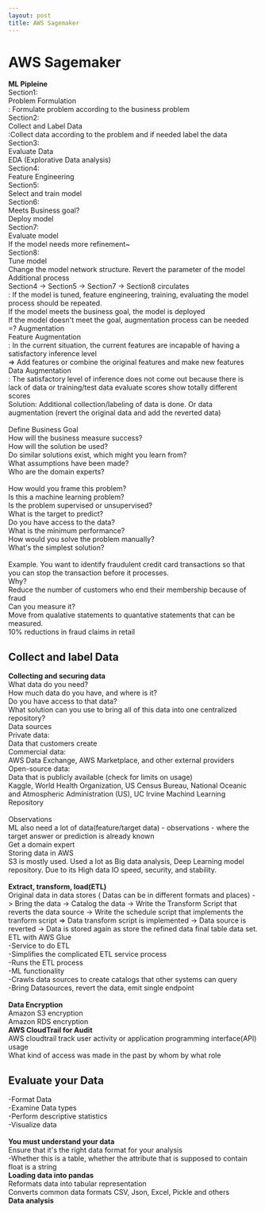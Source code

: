 ```yaml
---
layout: post
title: AWS Sagemaker
---
```


# AWS Sagemaker #
**ML Pipleine** <br/>
Section1: <br/>
Problem Formulation <br/>
: Formulate problem according to the business problem <br/>
Section2: <br/>
Collect and Label Data <br/>
:Collect data according to the problem and if needed label the data <br/>
Section3: <br/>
Evaluate Data <br/>
EDA (Explorative Data analysis)<br/>
Section4: <br/>
Feature Engineering <br/>
Section5: <br/>
Select and train model <br/>
Section6: <br/>
Meets Business goal? <br/>
Deploy model <br/>
Section7: <br/>
Evaluate model <br/>
If the model needs more refinement~<br/>
Section8: <br/>
Tune model <br/>
Change the model network structure. Revert the parameter of the model <br/>
Additional process <br/>
Section4 -> Section5 -> Section7 -> Section8 circulates<br/>
: If the model is tuned, feature engineering, training, evaluating the model process should be repeated. <br/>
If the model meets the business goal, the model is deployed <br/>
If the model doesn't meet the goal, augmentation process can be needed <br/>
=? Augmentation <br/>
Feature Augmentation <br/>
: In the current situation, the current features are incapable of having a satisfactory inference level <br/>
=> Add features or combine the original features and make new features<br/>
Data Augmentation <br/>
: The satisfactory level of inference does not come out because there is lack of data or training/test data evaluate scores show totally different scores <br/>
Solution: Additional collection/labeling of data is done. Or data augmentation (revert the original data and add the reverted data) <br/>
<br/>
Define Business Goal <br/>
How will the business measure success? <br/>
How will the solution be used? <br/>
Do similar solutions exist, which might you learn from? <br/>
What assumptions have been made? <br/>
Who are the domain experts? <br/>
<br/>
How would you frame this problem? <br/>
Is this a machine learning problem? <br/>
Is the problem supervised or unsupervised? <br/>
What is the target to predict? <br/>
Do you have access to the data? <br/>
What is the minimum performance? <br/>
How would you solve the problem manually? <br/>
What's the simplest solution? <br/>
<br/>
Example. You want to identify fraudulent credit card transactions so that you can stop the transaction before it processes.<br/>
Why? <br/>
Reduce the number of customers who end their membership because of fraud <br/>
Can you measure it? <br/>
Move from qualative statements to quantative statements that can be measured. <br/>
10% reductions in fraud claims in retail <br/>
## Collect and label Data ##
**Collecting and securing data** <br/>
What data do you need? <br/>
How much data do you have, and where is it? <br/>
Do you have access to that data? <br/>
What solution can you use to bring all of this data into one centralized repository? <br/>
Data sources <br/>
Private data: <br/>
Data that customers create <br/>
Commercial data: <br/>
AWS Data Exchange, AWS Marketplace, and other external providers <br/>
Open-source data: <br/>
Data that is publicly available (check for limits on usage) <br/>
Kaggle, World Health Organization, US Census Bureau, National Oceanic and Atmospheric Administration (US), UC Irvine Machind Learning Repository <br/>
<br/>
Observations <br/>
ML also need a lot of data(feature/target data) - observations - where the target answer or prediction is already known <br/>
Get a domain expert <br/>
Storing data in AWS <br/>
S3 is mostly used. Used a lot as Big data analysis, Deep Learning model repository. Due to its High data IO speed, security, and stability. <br/>
<br/>
**Extract, transform, load(ETL)** <br/>
Original data in data stores ( Datas can be in different formats and places) -> Bring the data -> Catalog the data -> Write the Transform Script that reverts the data source -> Write the schedule script that implements the tranform script => Data transform script is implemented -> Data source is reverted -> Data is stored again as store the refined data final table data set.<br/>
ETL with AWS Glue <br/>
-Service to do ETL <br/>
-Simplifies the complicated ETL service process <br/>
-Runs the ETL process <br/>
-ML functionality <br/>
-Crawls data sources to create catalogs that other systems can query <br/>
-Bring Datasources, revert the data, emit single endpoint <br/>
<br/>
**Data Encryption** <br/>
Amazon S3 encryption <br/>
Amazon RDS encryption <br/> 
**AWS CloudTrail for Audit** <br/>
AWS cloudtrail track user activity or application programming interface(API) usage <br/>
What kind of access was made in the past by whom by what role <br/>
## Evaluate your Data ## 
-Format Data <br/>
-Examine Data types <br/>
-Perform descriptive statistics <br/>
-Visualize data <br/>
<br/>
**You must understand your data** <br/>
Ensure that it's the right data format for your analysis <br/>
-Whether this is a table, whether the attribute that is supposed to contain float is a string <br/>
**Loading data into pandas** <br/>
Reformats data into tabular representation  <br/>
Converts common data formats CSV, Json, Excel, Pickle and others <br/>
**Data analysis** <br/>
<br/>
